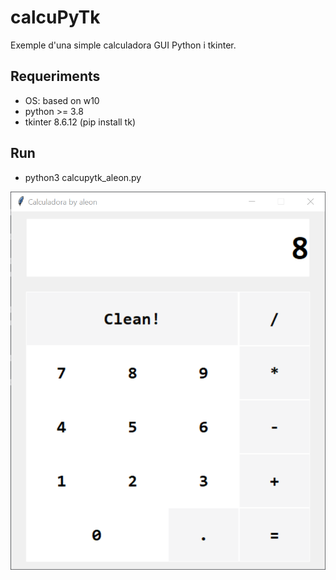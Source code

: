 # calcuPyTk

Exemple d'una simple calculadora GUI Python i tkinter.


## Requeriments

- OS: based on w10
- python >= 3.8
- tkinter 8.6.12 (pip install tk)

## Run

- python3 calcupytk_aleon.py

![Screenshot](img/1.png)
